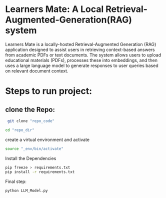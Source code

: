 # Learners Mate: A Local Retrieval-Augmented-Generation(RAG) system

Learners Mate is a locally-hosted Retrieval-Augmented Generation (RAG) application designed to assist users in retrieving context-based answers from academic PDFs or text documents.
The system allows users to upload educational materials (PDFs), processes these into embeddings, and then uses a large language model to generate responses to user queries based on relevant document context.

# Steps to run project:

## clone the Repo:

```bash
 git clone "repo_code"

```

```bash
cd "repo_dir"
```

create a virtual environment and activate

```bash
source "_env/bin/activate"
```

Install the Dependencies

```bash
pip freeze > requirements.txt
pip install -r requirements.txt
```

Final step:

```bash
python LLM_Model.py
```
